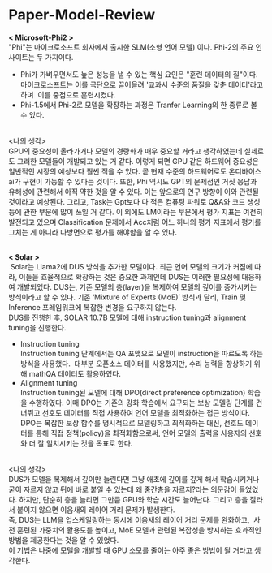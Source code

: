 # Paper-Model-Review

**< Microsoft-Phi2 >**
<br/>
"Phi"는 마이크로소프트 회사에서 출시한 SLM(소형 언어 모델) 이다.
Phi-2의 주요 인사이트는 두 가지이다.
<br/>
- Phi가 가벼우면서도 높은 성능을 낼 수 있는 핵심 요인은 "훈련 데이터의 질"이다.
마이크로소프트는 이를 극단으로 끌어올려 '교과서 수준의 품질을 갖춘 데이터'라고 하며 
이를 중점으로 훈련시켰다. <br/>
- Phi-1.5에서 Phi-2로 모델을 확장하는 과정은 Tranfer Learning의 한 종류로 볼 수 있다.
<br/>
<나의 생각>
<br/>
GPU의 중요성이 올라가거나 모델의 경량화가 매우 중요할 거라고 생각하였는데 실제로도 그러한 모델들이 개발되고 있는 거 같다.
이렇게 되면 GPU 같은 하드웨어 중요성은 일반적인 시장의 예상보다 훨씬 적을 수 있다. 곧 현재 수준의 하드웨어로도 온디바이스 ai가 구현이 가능할 수 있다는 것이다.
또한, Phi 역시도 GPT의 문제점인 거짓 응답과 유해성에 관련해서 아직 약한 것을 알 수 있다.
이는 앞으로의 연구 방향이 이와 관련될 것이라고 예상된다.
그리고, Task는 Gpt보다 다 적은 컴퓨팅 파워로 Q&A와 코드 생성 등에 관한 부문에 많이 쓰일 거 같다.
이 외에도 LM이라는 부문에서 평가 지표는 여전히 발전되고 있으며 Classification 문제에서
Acc처럼 어느 하나의 평가 지표에서 평가를 그치는 게 아니라
다방면으로 평가를 해야함을 알 수 있다.
<br/>
<br/>

**< Solar >**
<br/>
 Solar는 Llama2에 DUS 방식을 추가한 모델이다. 최근 언어 모델의 크기가 커짐에 따라, 이들을 효율적으로 확장하는 것은 중요한 과제인데 DUS는 이러한 필요성에 대응하여 개발되었다. DUS는, 기존 모델의 층(layer)을 복제하여 모델의 깊이를 증가시키는 방식이라고 할 수 있다. 기존 ‘Mixture of Experts (MoE)’ 방식과 달리, Train 및 Inference 프레임워크에 복잡한 변경을 요구하지 않는다. <br/>
DUS를 진행한 후, SOLAR 10.7B 모델에 대해 instruction tuning과 alignment tuning을 진행한다.<br/>
- Instruction tuning <br/>
Instruction tuning 단계에서는 QA 포맷으로 모델이 instruction을 따르도록 하는 방식을 사용했다. 
대부분 오픈소스 데이터를 사용했지만, 수리 능력을 향상하기 위해 mathQA 데이터도 활용하였다. <br/>
- Alignment tuning <br/>
Instruction tuning된 모델에 대해 DPO(direct preference optimization) 학습을 수행하였다.
이때 DPO는 기존의 강화 학습에서 요구되는 보상 모델링 단계를 건너뛰고 선호도 데이터를 직접 사용하여 언어 모델을 최적화하는 접근 방식이다. 
DPO는 복잡한 보상 함수를 명시적으로 모델링하고 최적화하는 대신, 선호도 데이터를 통해 직접 정책(policy)을 최적화함으로써, 언어 모델의 출력을 사용자의 선호와 더 잘 일치시키는 것을 목표로 한다.<br/>

<br/><나의 생각><br/>
DUS가 모델을 복제해서 깊이만 늘린다면 그냥 애초에 깊이를 깊게 해서 학습시키거나 굳이 자르지 않고 뒤에 바로 붙일 수 있는데 왜 중간층을 자르지?라는 의문감이 들었었다.
하지만, 단순히 층을 늘리면 그만큼 GPU와 학습 시간도 늘어난다.
그리고 층을 잘라서 붙이지 않으면 이음새의 레이어 거리 문제가 발생한다. <br/>
즉, DUS는 LLM을 업스케일링하는 동시에 이음새의 레이어 거리 문제를 완화하고, 
사전 훈련된 가중치의 활용도를 높이고, MoE 모델과 관련된 복잡성을 방지하는 효과적인 방법을 제공한다는 것을 알 수 있었다.<br/>
이 기법은 나중에 모델을 개발할 때 GPU 소모를 줄이는 아주 좋은 방법이 될 거라고 생각한다.
